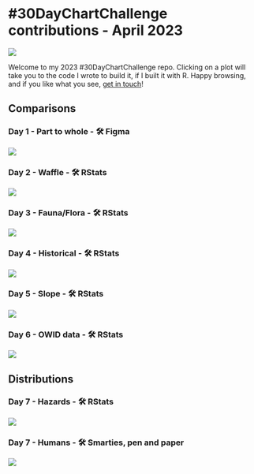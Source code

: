 \#30DayChartChallenge contributions - April 2023
================

![](plots/2023_banner.jpg)

Welcome to my 2023 \#30DayChartChallenge repo. Clicking on a plot will
take you to the code I wrote to build it, if I built it with R. Happy
browsing, and if you like what you see, [get in
touch](https://twitter.com/cararthompson)!

## Comparisons

### Day 1 - Part to whole - 🛠️ Figma

![](plots/day01_part-to-whole.png)

### Day 2 - Waffle - 🛠️ RStats

<a href='scripts/day_02_waffles.R' target='_blank'><img src="plots/day02_waffles.png"></a>

### Day 3 - Fauna/Flora - 🛠️ RStats

<a href='scripts/day03_flora-fauna.R' target='_blank'><img src="plots/day03_flora.gif"></a>

### Day 4 - Historical - 🛠️ RStats

<a href='scripts/day03_historical.R' target='_blank'><img src="plots/day04_historical.png"></a>

### Day 5 - Slope - 🛠️ RStats

![](https://www.cararthompson.com/data/about/about_timeline.png)

### Day 6 - OWID data - 🛠️ RStats

<a href='scripts/day06_owid.R' target='_blank'><img src="plots/day06_owid.png"></a>

## Distributions

### Day 7 - Hazards - 🛠️ RStats

<a href='scripts/day07_hazards.R' target='_blank'><img src="plots/day07_hazards.png"></a>

### Day 7 - Humans - 🛠️ Smarties, pen and paper

![](plots/day08_humans.gif)
